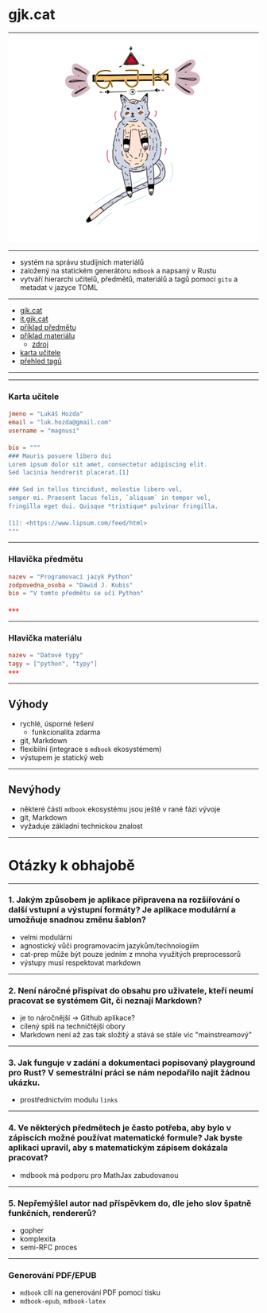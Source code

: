 # gjk.cat

---

<img src="/cat.png">

---

- systém na správu studijních materiálů
- založený na statickém generátoru `mdbook` a napsaný v Rustu
- vytváří hierarchi učitelů, předmětů, materiálů a tagů pomocí `gitu` a metadat v jazyce TOML

---

- [gjk.cat](https://gjk.cat/)
- [it.gjk.cat](https://it.gjk.cat/)
- [příklad předmětu](https://it.gjk.cat/subjects/unix/subject.html)
- [příklad materiálu](https://it.gjk.cat/subjects/python/datove_typy.html)
  - [zdroj](https://paste.merkoba.com/1590099286-suzase-2) 
- [karta učitele](https://it.gjk.cat/teachers.html#dawidkubis)
- [přehled tagů](https://it.gjk.cat/tags.html)

---

---

### Karta učitele

```toml
jmeno = "Lukáš Hozda"
email = "luk.hozda@gmail.com"
username = "magnusi"

bio = """
### Mauris posuere libero dui
Lorem ipsum dolor sit amet, consectetur adipiscing elit.
Sed lacinia hendrerit placerat.[1]

### Sed in tellus tincidunt, molestie libero vel,
semper mi. Praesent lacus felis, `aliquam` in tempor vel,
fringilla eget dui. Quisque *tristique* pulvinar fringilla.

[1]: <https://www.lipsum.com/feed/html>
"""
```

---

### Hlavička předmětu

```toml
nazev = "Programovací jazyk Python"
zodpovedna_osoba = "Dawid J. Kubis"
bio = "V tomto předmětu se učí Python"

+++
```

---

### Hlavička materiálu

```toml
nazev = "Datové typy"
tagy = ["python", "typy"]
+++
```

---

## Výhody

- rychlé, úsporné řešení
  - funkcionalita zdarma
- git, Markdown
- flexibilní (integrace s `mdbook` ekosystémem)
- výstupem je statický web

---

## Nevýhody

- některé části `mdbook` ekosystému jsou ještě v rané fázi vývoje
- git, Markdown
- vyžaduje základní technickou znalost

---

# Otázky k obhajobě

---

### 1. Jakým způsobem je aplikace připravena na rozšiřování o další vstupní a výstupní formáty? Je aplikace modulární a umožňuje snadnou změnu šablon?

- velmi modulární
- agnostický vůči programovacím jazykům/technologiím
- cat-prep může být pouze jedním z mnoha využitých preprocessorů
- výstupy musí respektovat markdown

---

### 2. Není náročné přispívat do obsahu pro uživatele, kteří neumí pracovat se systémem Git, či neznají Markdown?

- je to náročnější -> Github aplikace?
- cílený spíš na techničtější obory
- Markdown není až zas tak složitý a stává se stále víc "mainstreamový"

---

### 3. Jak funguje v zadání a dokumentaci popisovaný playground pro Rust? V semestrální práci se nám nepodařilo najít žádnou ukázku.

- prostřednictvím modulu `links`

---

### 4. Ve některých předmětech je často potřeba, aby bylo v zápiscích možné používat matematické formule? Jak byste aplikaci upravil, aby s matematickým zápisem dokázala pracovat?

- mdbook má podporu pro MathJax zabudovanou

---

### 5. Nepřemýšlel autor nad příspěvkem do, dle jeho slov špatně funkčních, rendererů?

- gopher
- komplexita
- semi-RFC proces

---

### Generování PDF/EPUB

- `mdbook` cílí na generování PDF pomocí tisku
- `mdbook-epub`, `mdbook-latex`
